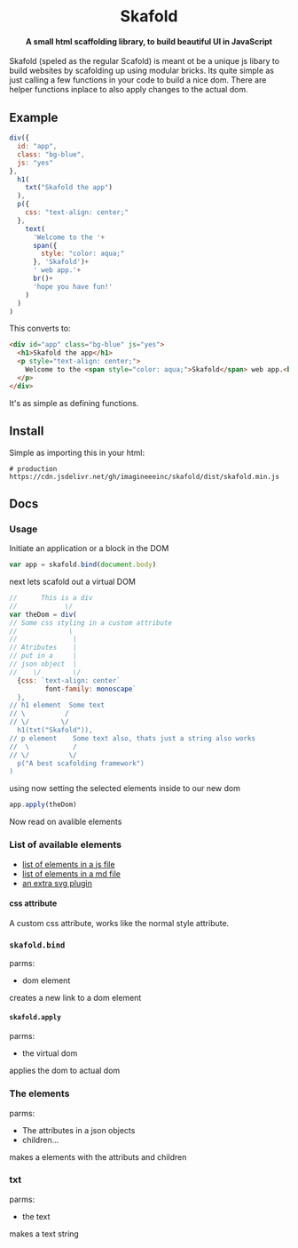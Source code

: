 <h1 align="center">Skafold</h1>
<h4 align="center">A small html scaffolding library, to build beautiful UI in JavaScript</h4>
Skafold (speled as the regular Scafold) is meant ot be a unique js libary to build websites by scafolding up using modular bricks. Its quite simple as just calling a few functions in your code to build a nice dom. There are helper functions inplace to also apply changes to the actual dom.

## Example
```js
div({
  id: "app",
  class: "bg-blue",
  js: "yes"
},
  h1(
    txt("Skafold the app")
  ),
  p({
    css: "text-align: center;"
  },
    text(
      'Welcome to the '+
      span({
        style: "color: aqua;"
      }, 'Skafold')+
      ' web app.'+
      br()+
      'hope you have fun!'
    )
  )
)
```
This converts to:
```html
<div id="app" class="bg-blue" js="yes">
  <h1>Skafold the app</h1>
  <p style="text-align: center;">
    Welcome to the <span style="color: aqua;">Skafold</span> web app.<br>hope you have fun!
  </p>
</div>
```
It's as simple as defining functions.

## Install
Simple as importing this in your html:
```
# production
https://cdn.jsdelivr.net/gh/imagineeeinc/skafold/dist/skafold.min.js
```
## Docs
### Usage
Initiate an application or a block in the DOM
```js
var app = skafold.bind(document.body)
```
next lets scafold out a virtual DOM
```js
//      This is a div
//            \/
var theDom = div(
// Some css styling in a custom attribute
//             \
//              |
// Atributes    |
// put in a     |
// json object  |
//    \/        \/
  {css: `text-align: center`
         font-family: monoscape`
  },
// h1 element  Some text
// \          /
// \/        \/
  h1(txt("Skafold")),
// p element    Some text also, thats just a string also works
//  \           /
// \/          \/
  p("A best scafolding framework")
)
```
using now setting the selected elements inside to our new dom
```js
app.apply(theDom)
```
Now read on avalible elements
### List of available elements
- [list of elements in a js file](https://github.com/imagineeeinc/skafold/blob/main/src/elements.js)
- [list of elements in a md file](https://github.com/imagineeeinc/skafold/blob/main/list-o-elements.md)
- [an extra svg plugin](https://github.com/imagineeeinc/skafold/blob/main/src/svgPlugin.js)
#### css attribute
A custom css attribute, works like the normal style attribute.
### `skafold.bind`
parms:
- dom element

creates a new link to a dom element
#### `skafold.apply`
parms:
- the virtual dom

applies the dom to actual dom

### The elements
parms:
- The attributes in a json objects
- children...

makes a elements with the attributs and children
### txt
parms:
- the text

makes a text string
